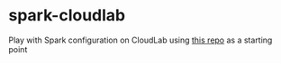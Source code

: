 # spark-cloudlab
Play with Spark configuration on CloudLab using [this repo](https://github.com/makemebitter/spark-cloudlab.git) as a starting point
